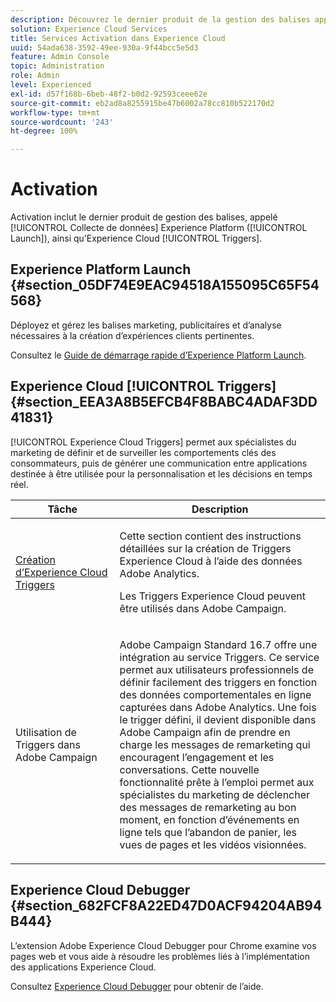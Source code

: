 ```yaml
---
description: Découvrez le dernier produit de la gestion des balises appelé Experience Platform Launch.
solution: Experience Cloud Services
title: Services Activation dans Experience Cloud
uuid: 54ada638-3592-49ee-930a-9f44bcc5e5d3
feature: Admin Console
topic: Administration
role: Admin
level: Experienced
exl-id: d57f168b-6beb-48f2-b0d2-92593ceee62e
source-git-commit: eb2ad8a8255915be47b6002a78cc810b522170d2
workflow-type: tm+mt
source-wordcount: '243'
ht-degree: 100%

---
```


# Activation

Activation inclut le dernier produit de gestion des balises, appelé [!UICONTROL Collecte de données] Experience Platform ([!UICONTROL Launch]), ainsi qu’Experience Cloud [!UICONTROL Triggers].

## Experience Platform Launch {#section_05DF74E9EAC94518A155095C65F54568}

Déployez et gérez les balises marketing, publicitaires et d’analyse nécessaires à la création d’expériences clients pertinentes.

Consultez le [Guide de démarrage rapide d’Experience Platform Launch](https://experienceleague.adobe.com/docs/experience-platform/tags/get-started/quick-start.html?lang=fr).

## Experience Cloud [!UICONTROL Triggers] {#section_EEA3A8B5EFCB4F8BABC4ADAF3DD41831}

[!UICONTROL Experience Cloud Triggers] permet aux spécialistes du marketing de définir et de surveiller les comportements clés des consommateurs, puis de générer une communication entre applications destinée à être utilisée pour la personnalisation et les décisions en temps réel.

<table id="table_AF6842470172429EA97C9B02163BD0C3"> 
 <thead> 
  <tr> 
   <th colname="col1" class="entry"> Tâche </th>
   <th colname="col2" class="entry"> Description </th>
  </tr> 
 </thead>
 <tbody> 
  <tr> 
   <td colname="col1"> <p> <a href="triggers.md#concept_887B30241B3E4DB0A2553B2996E2D4FB" format="dita" scope="local"> Création d’Experience Cloud Triggers </a> </p> </td> 
   <td colname="col2"> <p> Cette section contient des instructions détaillées sur la création de Triggers Experience Cloud à l’aide des données Adobe Analytics. </p> <p>Les Triggers Experience Cloud peuvent être utilisés dans Adobe Campaign. </p> </td>
  </tr>
  <tr> 
   <td colname="col1"> <p>Utilisation de Triggers dans Adobe Campaign </p> </td> 
   <td colname="col2"> <p> Adobe Campaign Standard 16.7 offre une intégration au service Triggers. Ce service permet aux utilisateurs professionnels de définir facilement des triggers en fonction des données comportementales en ligne capturées dans Adobe Analytics. Une fois le trigger défini, il devient disponible dans Adobe Campaign afin de prendre en charge les messages de remarketing qui encouragent l’engagement et les conversations. Cette nouvelle fonctionnalité prête à l’emploi permet aux spécialistes du marketing de déclencher des messages de remarketing au bon moment, en fonction d’événements en ligne tels que l’abandon de panier, les vues de pages et les vidéos visionnées. </p> </td>
  </tr>
 </tbody>
</table>


## Experience Cloud Debugger {#section_682FCF8A22ED47D0ACF94204AB94B444}

Lʼextension Adobe Experience Cloud Debugger pour Chrome examine vos pages web et vous aide à résoudre les problèmes liés à lʼimplémentation des applications Experience Cloud.

Consultez [Experience Cloud Debugger](https://experienceleague.adobe.com/docs/debugger/using/experience-cloud-debugger.html?lang=fr) pour obtenir de lʼaide.

